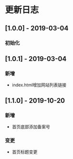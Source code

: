 # 更新日志

## [1.0.0] - 2019-03-04

### 初始化

## [1.0.1] - 2019-03-04

### 新增

* index.html增加网站列表链接

## [1.1.0] - 2019-10-20

### 新增

* 首页底部添加备案号

### 变更

* 首页标题变更